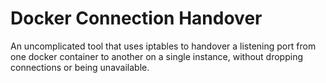 # Docker Connection Handover

An uncomplicated tool that uses iptables to handover a listening port from one docker container to another on a single
instance, without dropping connections or being unavailable.



